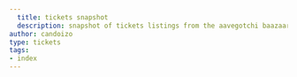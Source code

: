 ```yaml
---
  title: tickets snapshot
  description: snapshot of tickets listings from the aavegotchi baazaar!
author: candoizo
type: tickets
tags:
- index
---
```

